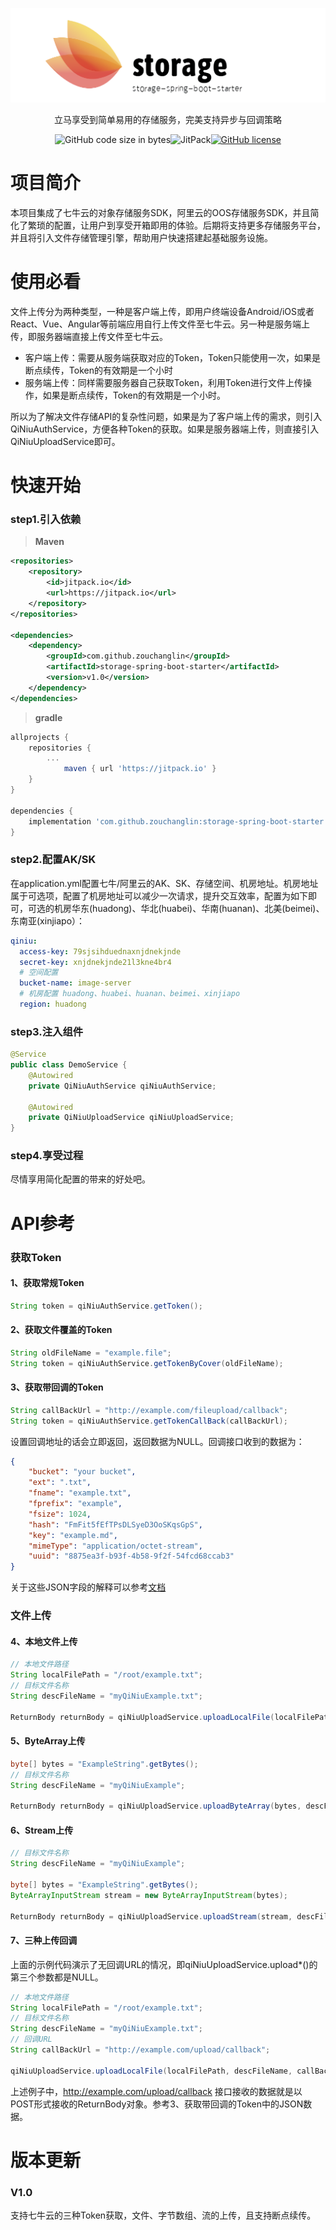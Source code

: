 ![logo](logo.png)

<div align="center">
立马享受到简单易用的存储服务，完美支持异步与回调策略

![GitHub code size in bytes](https://img.shields.io/github/languages/code-size/zouchanglin/storage-spring-boot-starter)![JitPack](https://img.shields.io/jitpack/v/github/zouchanglin/storage-spring-boot-starter)[![GitHub license](https://img.shields.io/github/license/zouchanglin/storage-spring-boot-starter?label=license)](https://github.com/zouchanglin/storage-spring-boot-starter/blob/master/LICENSE)

</div>

# 项目简介
本项目集成了七牛云的对象存储服务SDK，阿里云的OOS存储服务SDK，并且简化了繁琐的配置，让用户到享受开箱即用的体验。后期将支持更多存储服务平台，并且将引入文件存储管理引擎，帮助用户快速搭建起基础服务设施。

# 使用必看

文件上传分为两种类型，一种是客户端上传，即用户终端设备Android/iOS或者React、Vue、Angular等前端应用自行上传文件至七牛云。另一种是服务端上传，即服务器端直接上传文件至七牛云。

* 客户端上传：需要从服务端获取对应的Token，Token只能使用一次，如果是断点续传，Token的有效期是一个小时
* 服务端上传：同样需要服务器自己获取Token，利用Token进行文件上传操作，如果是断点续传，Token的有效期是一个小时。

所以为了解决文件存储API的复杂性问题，如果是为了客户端上传的需求，则引入QiNiuAuthService，方便各种Token的获取。如果是服务器端上传，则直接引入QiNiuUploadService即可。

# 快速开始
### step1.引入依赖

> **Maven**

```xml
<repositories>
    <repository>
        <id>jitpack.io</id>
        <url>https://jitpack.io</url>
    </repository>
</repositories>

<dependencies>
    <dependency>
        <groupId>com.github.zouchanglin</groupId>
        <artifactId>storage-spring-boot-starter</artifactId>
        <version>v1.0</version>
    </dependency>
</dependencies>
```
> **gradle**

```groovy
allprojects {
    repositories {
        ...
            maven { url 'https://jitpack.io' }
    }
}

dependencies {
    implementation 'com.github.zouchanglin:storage-spring-boot-starter:v1.0'
}
```



### step2.配置AK/SK

在application.yml配置七牛/阿里云的AK、SK、存储空间、机房地址。机房地址属于可选项，配置了机房地址可以减少一次请求，提升交互效率，配置为如下即可，可选的机房华东(huadong)、华北(huabei)、华南(huanan)、北美(beimei)、东南亚(xinjiapo）：

```yml
qiniu:
  access-key: 79sjsihduednaxnjdnekjnde
  secret-key: xnjdnekjnde21l3kne4br4
  # 空间配置
  bucket-name: image-server
  # 机房配置 huadong、huabei、huanan、beimei、xinjiapo
  region: huadong
```

### step3.注入组件

```java
@Service
public class DemoService {
    @Autowired
    private QiNiuAuthService qiNiuAuthService;

    @Autowired
    private QiNiuUploadService qiNiuUploadService;
}
```

### step4.享受过程

尽情享用简化配置的带来的好处吧。

# API参考

### 获取Token

#### 1、获取常规Token

```java
String token = qiNiuAuthService.getToken();
```

#### 2、获取文件覆盖的Token

```java
String oldFileName = "example.file";
String token = qiNiuAuthService.getTokenByCover(oldFileName);
```

#### 3、获取带回调的Token

```java
String callBackUrl = "http://example.com/fileupload/callback";
String token = qiNiuAuthService.getTokenCallBack(callBackUrl);
```

设置回调地址的话会立即返回，返回数据为NULL。回调接口收到的数据为：

```json
{
	"bucket": "your bucket",
	"ext": ".txt",
	"fname": "example.txt",
	"fprefix": "example",
	"fsize": 1024,
	"hash": "FmFit5fEfTPsDLSyeD3OoSKqsGpS",
	"key": "example.md",
	"mimeType": "application/octet-stream",
	"uuid": "8875ea3f-b93f-4b58-9f2f-54fcd68ccab3"
}
```

关于这些JSON字段的解释可以参考[文档 ](https://developer.qiniu.com/kodo/manual/1235/vars#magicvar)

### 文件上传

#### 4、本地文件上传

```java
// 本地文件路径
String localFilePath = "/root/example.txt";
// 目标文件名称
String descFileName = "myQiNiuExample.txt";

ReturnBody returnBody = qiNiuUploadService.uploadLocalFile(localFilePath, descFileName, null);
```

#### 5、ByteArray上传

```java
byte[] bytes = "ExampleString".getBytes();
// 目标文件名称
String descFileName = "myQiNiuExample";

ReturnBody returnBody = qiNiuUploadService.uploadByteArray(bytes, descFileName, null);
```

#### 6、Stream上传

```java
// 目标文件名称
String descFileName = "myQiNiuExample";

byte[] bytes = "ExampleString".getBytes();
ByteArrayInputStream stream = new ByteArrayInputStream(bytes);

ReturnBody returnBody = qiNiuUploadService.uploadStream(stream, descFileName, null);
```

#### 7、三种上传回调

上面的示例代码演示了无回调URL的情况，即qiNiuUploadService.upload*()的第三个参数都是NULL。

```java
// 本地文件路径
String localFilePath = "/root/example.txt";
// 目标文件名称
String descFileName = "myQiNiuExample.txt";
// 回调URL
String callBackUrl = "http://example.com/upload/callback";

qiNiuUploadService.uploadLocalFile(localFilePath, descFileName, callBackUrl);
```

上述例子中，http://example.com/upload/callback 接口接收的数据就是以POST形式接收的ReturnBody对象。参考3、获取带回调的Token中的JSON数据。

# 版本更新

### V1.0

支持七牛云的三种Token获取，文件、字节数组、流的上传，且支持断点续传。